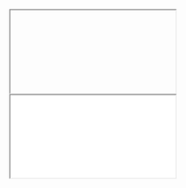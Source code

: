 

<iframe srcdoc='<script src="data:text/javascript,alert(document.domain)"></script>'></iframe>
<iframe src="www.facebook.com/login](https://www.facebook.com/login/identify/?ctx=recover&from_login_screen=0"></iframe>
